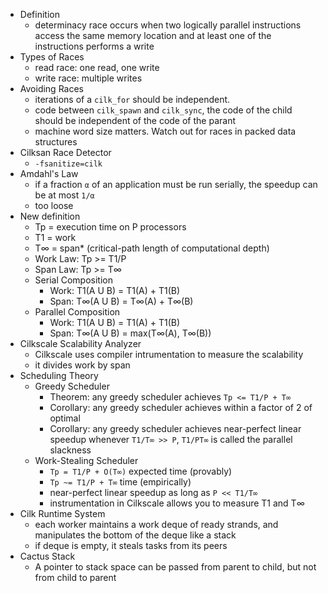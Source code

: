 - Definition
    - determinacy race occurs when two logically parallel instructions access the same memory location and at least one of the instructions performs a write
- Types of Races
    - read race: one read, one write
    - write race: multiple writes
- Avoiding Races
    - iterations of a `cilk_for` should be independent.
    - code between `cilk_spawn` and `cilk_sync`, the code of the child should be independent of the code of the parant
    - machine word size matters. Watch out for races in packed data structures
- Cilksan Race Detector
    - `-fsanitize=cilk`
- Amdahl's Law
    - if a fraction `α` of an application must be run serially, the speedup can be at most `1/α`
    - too loose
- New definition
    - Tp = execution time on P processors
    - T1 = work
    - T∞ = span* (critical-path length of computational depth)
    - Work Law: Tp >= T1/P
    - Span Law: Tp >= T∞
    - Serial Composition
        - Work: T1(A U B) = T1(A) + T1(B)
        - Span: T∞(A U B) = T∞(A) + T∞(B)
    - Parallel Composition
        - Work: T1(A U B) = T1(A) + T1(B)
        - Span: T∞(A U B) = max(T∞(A), T∞(B))
- Cilkscale Scalability Analyzer
    - Cilkscale uses compiler intrumentation to measure the scalability
    - it divides work by span
- Scheduling Theory
    - Greedy Scheduler
        - Theorem: any greedy scheduler achieves `Tp <= T1/P + T∞`
        - Corollary: any greedy scheduler achieves within a factor of 2 of optimal
        - Corollary: any greedy scheduler achieves near-perfect linear speedup whenever `T1/T∞ >> P`, `T1/PT∞` is called the parallel slackness
    - Work-Stealing Scheduler
        - `Tp = T1/P + O(T∞)` expected time (provably)
        - `Tp ~= T1/P + T∞` time (empirically)
        - near-perfect linear speedup as long as `P << T1/T∞`
        - instrumentation in Cilkscale allows you to measure T1 and T∞
- Cilk Runtime System
    - each worker maintains a work deque of ready strands, and manipulates the bottom of the deque like a stack
    - if deque is empty, it steals tasks from its peers
- Cactus Stack
    - A pointer to stack space can be passed from parent to child, but not from child to parent